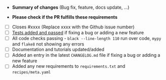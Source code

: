 * **Summary of changes** (Bug fix, feature, docs update, ...)


* **Please check if the PR fulfills these requirements**

- [ ] Closes #xxxx (Replace xxxx with the Github issue number)
- [ ] [Tests added and passed](https://docs.openghg.org/development/python_devel.html#testing) if fixing a bug or adding a new feature
- [ ] All code checks passing - `black --line-length 110` run over code, `mypy` and `flake8` not showing any errors
- [ ] Documentation and tutorials updated/added
- [ ] Added an entry in the latest `CHANGELOG.md` file if fixing a bug or adding a new feature
- [ ] Added any new requirements to `requirements.txt` and `recipes/meta.yaml`
